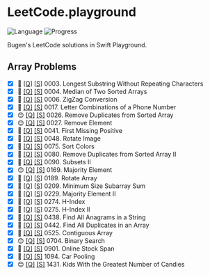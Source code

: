 # LeetCode.playground
![Language](https://img.shields.io/badge/Language-Swift%205.3-orange.svg)
![Progress](https://img.shields.io/badge/Count-24-orange.svg)

Bugen's LeetCode solutions in Swift Playground.
## Array Problems
- [X] 🤨 [[Q]](https://leetcode.com/problems/longest-substring-without-repeating-characters/) [[S]](../LeetCode.playground/Pages/3-Longest%20Substring%20Without%20Repeating%20Characters.xcplaygroundpage/Contents.swift) 0003. Longest Substring Without Repeating Characters 
- [X] 🔞 [[Q]](https://leetcode.com/problems/median-of-two-sorted-arrays/) [[S]](../LeetCode.playground/Pages/4-Median%20of%20Two%20Sorted%20Arrays.xcplaygroundpage/Contents.swift) 0004. Median of Two Sorted Arrays 
- [X] 🤨 [[Q]](https://leetcode.com/problems/zigzag-conversion/) [[S]](../LeetCode.playground/Pages/6-ZigZag%20Conversion.xcplaygroundpage/Contents.swift) 0006. ZigZag Conversion 
- [X] 🤨 [[Q]](https://leetcode.com/problems/letter-combinations-of-a-phone-number/) [[S]](../LeetCode.playground/Pages/17.%20Letter%20Combinations%20of%20a%20Phone%20Number.xcplaygroundpage/Contents.swift) 0017. Letter Combinations of a Phone Number 
- [X] 😊 [[Q]](https://leetcode.com/problems/remove-duplicates-from-sorted-array/) [[S]](../LeetCode.playground/Pages/26.%20Remove%20Duplicates%20from%20Sorted%20Array.xcplaygroundpage/Contents.swift) 0026. Remove Duplicates from Sorted Array 
- [X] 😊 [[Q]](https://leetcode.com/problems/remove-element/) [[S]](../LeetCode.playground/Pages/27.%20Remove%20Element.xcplaygroundpage/Contents.swift) 0027. Remove Element 
- [X] 🔞 [[Q]](https://leetcode.com/problems/first-missing-positive/) [[S]](../LeetCode.playground/Pages/41.%20First%20Missing%20Positive.xcplaygroundpage/Contents.swift) 0041. First Missing Positive 
- [X] 🤨 [[Q]](https://leetcode.com/problems/rotate-image/) [[S]](../LeetCode.playground/Pages/48.%20Rotate%20Image.xcplaygroundpage/Contents.swift) 0048. Rotate Image 
- [X] 🤨 [[Q]](https://leetcode.com/problems/sort-colors/) [[S]](../LeetCode.playground/Pages/75.%20Sort%20Colors.xcplaygroundpage/Contents.swift) 0075. Sort Colors 
- [X] 🤨 [[Q]](https://leetcode.com/problems/remove-duplicates-from-sorted-array-ii/) [[S]](../LeetCode.playground/Pages/80.%20Remove%20Duplicates%20from%20Sorted%20Array%20II.xcplaygroundpage/Contents.swift) 0080. Remove Duplicates from Sorted Array II 
- [X] 🤨 [[Q]](https://leetcode.com/problems/subsets-ii/) [[S]](../LeetCode.playground/Pages/90.%20Subsets%20II.xcplaygroundpage/Contents.swift) 0090. Subsets II 
- [X] 😊 [[Q]](https://leetcode.com/problems/majority-element/) [[S]](../LeetCode.playground/Pages/169-Majority%20Element.xcplaygroundpage/Contents.swift) 0169. Majority Element 
- [X] 🔞 [[Q]](https://leetcode.com/problems/rotate-array/) [[S]](../LeetCode20Q4.playground/Pages/189.%20Rotate%20Array.xcplaygroundpage/Contents.swift) 0189. Rotate Array 
- [X] 🤨 [[Q]](https://leetcode.com/problems/minimum-size-subarray-sum/) [[S]](../LeetCode.playground/Pages/209.%20Minimum%20Size%20Subarray%20Sum.xcplaygroundpage/Contents.swift) 0209. Minimum Size Subarray Sum 
- [X] 🔞 [[Q]](https://leetcode.com/problems/majority-element-ii/) [[S]](../LeetCode.playground/Pages/229.%20Majority%20Element%20II.xcplaygroundpage/Contents.swift) 0229. Majority Element II 
- [X] 🤨 [[Q]](https://leetcode.com/problems/h-index/) [[S]](../LeetCode.playground/Pages/274.%20H-Index.xcplaygroundpage/Contents.swift) 0274. H-Index 
- [X] 🤨 [[Q]](https://leetcode.com/problems/h-index-ii/) [[S]](../LeetCode.playground/Pages/275.%20H-Index%20II.xcplaygroundpage/Contents.swift) 0275. H-Index II 
- [X] 🤨 [[Q]](https://leetcode.com/problems/find-all-anagrams-in-a-string/) [[S]](../LeetCode.playground/Pages/438-Find%20All%20Anagrams%20in%20a%20String.xcplaygroundpage/Contents.swift) 0438. Find All Anagrams in a String 
- [X] 🤨 [[Q]](https://leetcode.com/problems/find-all-duplicates-in-an-array/) [[S]](../LeetCode.playground/Pages/442.%20Find%20All%20Duplicates%20in%20an%20Array.xcplaygroundpage/Contents.swift) 0442. Find All Duplicates in an Array 
- [X] 🤨 [[Q]](https://leetcode.com/problems/contiguous-array/) [[S]](../LeetCode.playground/Pages/525-Contiguous%20Array.xcplaygroundpage/Contents.swift) 0525. Contiguous Array 
- [X] 😊 [[Q]](https://leetcode.com/problems/binary-search/) [[S]](../LeetCode20Q4.playground/Pages/704.%20Binary%20Search.xcplaygroundpage/Contents.swift) 0704. Binary Search 
- [X] 🤨 [[Q]](https://leetcode.com/problems/online-stock-span/) [[S]](../LeetCode.playground/Pages/901-Online%20Stock%20Span.xcplaygroundpage/Contents.swift) 0901. Online Stock Span 
- [X] 🤨 [[Q]](https://leetcode.com/problems/car-pooling/) [[S]](../LeetCode.playground/Pages/1094.%20Car%20Pooling.xcplaygroundpage/Contents.swift) 1094. Car Pooling 
- [X] 😊 [[Q]](https://leetcode.com/problems/kids-with-the-greatest-number-of-candies/) [[S]](../LeetCode.playground/Pages/1431-Kids%20With%20the%20Greatest%20Number%20of%20Candies.xcplaygroundpage/Contents.swift) 1431. Kids With the Greatest Number of Candies 
